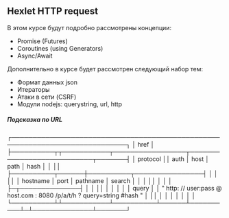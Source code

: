 ## Hexlet HTTP request
В этом курсе будут подробно рассмотрены концепции:
* Promise (Futures)
* Coroutines (using Generators)
* Async/Await

Дополнительно в курсе будет рассмотрен следующий набор тем:

* Формат данных json
* Итераторы
* Атаки в сети (CSRF)
* Модули nodejs: querystring, url, http

##### Подсказка по URL
┌─────────────────────────────────────────────────────────────────────────────┐
│                                    href                                     │
├──────────┬┬───────────┬─────────────────┬───────────────────────────┬───────┤
│ protocol ││   auth    │      host       │           path            │ hash  │
│          ││           ├──────────┬──────┼──────────┬────────────────┤       │
│          ││           │ hostname │ port │ pathname │     search     │       │
│          ││           │          │      │          ├─┬──────────────┤       │
│          ││           │          │      │          │ │    query     │       │
"  http:   // user:pass @ host.com : 8080   /p/a/t/h  ?  query=string   #hash "
│          ││           │          │      │          │ │              │       │
└──────────┴┴───────────┴──────────┴──────┴──────────┴─┴──────────────┴───────┘